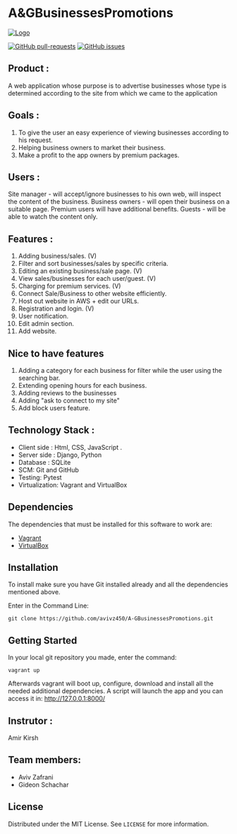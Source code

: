 # A&GBusinessesPromotions

[![Logo](https://i.imgur.com/glNeRC8.png "Logo")](https://i.imgur.com/glNeRC8.png "Logo")

[![GitHub pull-requests](https://img.shields.io/github/issues-pr/avivz450/A-GBusinessesPromotions.svg)](https://github.com/avivz450/A-GBusinessesPromotions/pulls)
[![GitHub issues](https://img.shields.io/github/issues/avivz450/A-GBusinessesPromotions.svg)](https://github.com/avivz450/A-GBusinessesPromotions/issues/)

## Product :
A web application whose purpose is to advertise businesses whose type is determined according to the site from which we came to the application

## Goals :
1. To give the user an easy experience of viewing businesses according to his request.
2. Helping business owners to market their business.
3. Make a profit to the app owners by premium packages.

## Users :
Site manager - will accept/ignore businesses to his own web,
will inspect the content of the business.
Business owners - will open their business on a suitable page.
Premium users will have additional benefits.
Guests - will be able to watch the content only.

## Features :
1. Adding business/sales. (V)
2. Filter and sort businesses/sales by specific criteria.
3. Editing an existing business/sale page. (V)
4. View sales/businesses for each user/guest. (V)
5. Charging for premium services. (V)
6. Connect Sale/Business to other website efficiently.
7. Host out website in AWS + edit our URLs.
8. Registration and login. (V)
9. User notification.
10. Edit admin section.
11. Add website.

## Nice to have features
1. Adding a category for each business for filter while the user using the searching bar.
2. Extending opening hours for each business.
3. Adding reviews to the businesses
4. Adding "ask to connect to my site"
5. Add block users feature.

##  Technology Stack :
- Client side : Html, CSS, JavaScript .
- Server side :  Django, Python
- Database : SQLite
- SCM: Git and GitHub
- Testing: Pytest
- Virtualization: Vagrant and VirtualBox

## Dependencies
The dependencies that must be installed for this software to work are:
* [Vagrant](https://www.vagrantup.com/downloads)
* [VirtualBox](https://www.virtualbox.org/wiki/Downloads)

## Installation

To install make sure you have Git installed already and all the dependencies mentioned above.

Enter in the Command Line: 
```
git clone https://github.com/avivz450/A-GBusinessesPromotions.git
```
## Getting Started
In your local git repository you made, enter the command:
```
vagrant up
```
Afterwards vagrant will boot up, configure, download and install all the needed additional dependencies.
A script will launch the app and you can access it in: http://127.0.0.1:8000/

## Instrutor :
Amir Kirsh

## Team members:
- Aviv Zafrani
- Gideon Schachar

## License

Distributed under the MIT License. See `LICENSE` for more information.
